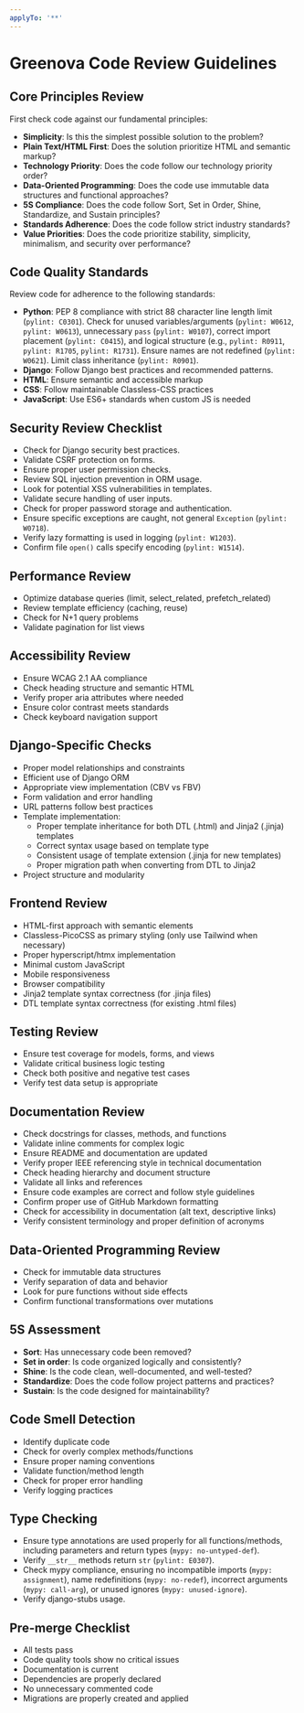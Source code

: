 ```yaml
---
applyTo: '**'
---
```


# Greenova Code Review Guidelines

## Core Principles Review

First check code against our fundamental principles:

- **Simplicity**: Is this the simplest possible solution to the problem?
- **Plain Text/HTML First**: Does the solution prioritize HTML and semantic
  markup?
- **Technology Priority**: Does the code follow our technology priority order?
- **Data-Oriented Programming**: Does the code use immutable data structures
  and functional approaches?
- **5S Compliance**: Does the code follow Sort, Set in Order, Shine,
  Standardize, and Sustain principles?
- **Standards Adherence**: Does the code follow strict industry standards?
- **Value Priorities**: Does the code prioritize stability, simplicity,
  minimalism, and security over performance?

## Code Quality Standards

Review code for adherence to the following standards:

- **Python**: PEP 8 compliance with strict 88 character line length limit
  (`pylint: C0301`). Check for unused variables/arguments (`pylint: W0612`,
  `pylint: W0613`), unnecessary `pass` (`pylint: W0107`), correct import
  placement (`pylint: C0415`), and logical structure (e.g., `pylint: R0911`,
  `pylint: R1705`, `pylint: R1731`). Ensure names are not redefined
  (`pylint: W0621`). Limit class inheritance (`pylint: R0901`).
- **Django**: Follow Django best practices and recommended patterns.
- **HTML**: Ensure semantic and accessible markup
- **CSS**: Follow maintainable Classless-CSS practices
- **JavaScript**: Use ES6+ standards when custom JS is needed

## Security Review Checklist

- Check for Django security best practices.
- Validate CSRF protection on forms.
- Ensure proper user permission checks.
- Review SQL injection prevention in ORM usage.
- Look for potential XSS vulnerabilities in templates.
- Validate secure handling of user inputs.
- Check for proper password storage and authentication.
- Ensure specific exceptions are caught, not general `Exception`
  (`pylint: W0718`).
- Verify lazy formatting is used in logging (`pylint: W1203`).
- Confirm file `open()` calls specify encoding (`pylint: W1514`).

## Performance Review

- Optimize database queries (limit, select_related, prefetch_related)
- Review template efficiency (caching, reuse)
- Check for N+1 query problems
- Validate pagination for list views

## Accessibility Review

- Ensure WCAG 2.1 AA compliance
- Check heading structure and semantic HTML
- Verify proper aria attributes where needed
- Ensure color contrast meets standards
- Check keyboard navigation support

## Django-Specific Checks

- Proper model relationships and constraints
- Efficient use of Django ORM
- Appropriate view implementation (CBV vs FBV)
- Form validation and error handling
- URL patterns follow best practices
- Template implementation:
  - Proper template inheritance for both DTL (.html) and Jinja2 (.jinja)
    templates
  - Correct syntax usage based on template type
  - Consistent usage of template extension (.jinja for new templates)
  - Proper migration path when converting from DTL to Jinja2
- Project structure and modularity

## Frontend Review

- HTML-first approach with semantic elements
- Classless-PicoCSS as primary styling (only use Tailwind when necessary)
- Proper hyperscript/htmx implementation
- Minimal custom JavaScript
- Mobile responsiveness
- Browser compatibility
- Jinja2 template syntax correctness (for .jinja files)
- DTL template syntax correctness (for existing .html files)

## Testing Review

- Ensure test coverage for models, forms, and views
- Validate critical business logic testing
- Check both positive and negative test cases
- Verify test data setup is appropriate

## Documentation Review

- Check docstrings for classes, methods, and functions
- Validate inline comments for complex logic
- Ensure README and documentation are updated
- Verify proper IEEE referencing style in technical documentation
- Check heading hierarchy and document structure
- Validate all links and references
- Ensure code examples are correct and follow style guidelines
- Confirm proper use of GitHub Markdown formatting
- Check for accessibility in documentation (alt text, descriptive links)
- Verify consistent terminology and proper definition of acronyms

## Data-Oriented Programming Review

- Check for immutable data structures
- Verify separation of data and behavior
- Look for pure functions without side effects
- Confirm functional transformations over mutations

## 5S Assessment

- **Sort**: Has unnecessary code been removed?
- **Set in order**: Is code organized logically and consistently?
- **Shine**: Is the code clean, well-documented, and well-tested?
- **Standardize**: Does the code follow project patterns and practices?
- **Sustain**: Is the code designed for maintainability?

## Code Smell Detection

- Identify duplicate code
- Check for overly complex methods/functions
- Ensure proper naming conventions
- Validate function/method length
- Check for proper error handling
- Verify logging practices

## Type Checking

- Ensure type annotations are used properly for all functions/methods,
  including parameters and return types (`mypy: no-untyped-def`).
- Verify `__str__` methods return `str` (`pylint: E0307`).
- Check mypy compliance, ensuring no incompatible imports (`mypy: assignment`),
  name redefinitions (`mypy: no-redef`), incorrect arguments
  (`mypy: call-arg`), or unused ignores (`mypy: unused-ignore`).
- Verify django-stubs usage.

## Pre-merge Checklist

- All tests pass
- Code quality tools show no critical issues
- Documentation is current
- Dependencies are properly declared
- No unnecessary commented code
- Migrations are properly created and applied
